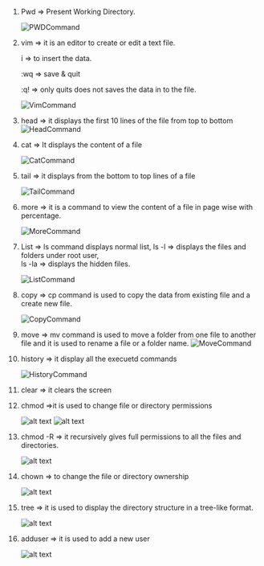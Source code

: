 1. Pwd => Present Working Directory.

   ![PWDCommand](https://github.com/user-attachments/assets/1cddbd75-7d52-4e7d-a976-45e953b4ebee)

2. vim => it is an editor to create or edit a text file.

   i => to insert the data.

   :wq => save & quit 

   :q! => only quits does not saves the data in to the file.

   ![VimCommand](https://github.com/user-attachments/assets/b6ded494-252b-413b-aefc-567aa4f52e3d)

3. head => it displays the first 10 lines of the file from top to bottom
    ![HeadCommand](https://github.com/user-attachments/assets/05047b0d-b0e5-40d7-8beb-0c122ee60276)

4. cat => It displays the content of a file


     ![CatCommand](https://github.com/user-attachments/assets/dc955dc7-e9ed-4a2d-8caa-93a1fe3b3cf9)

6. tail => it displays from the bottom to top lines of a file 

    ![TailCommand](https://github.com/user-attachments/assets/dc897bc6-9a6b-4692-a790-4c783e994414)

7. more => it is a command to view the content of a file in page wise with percentage.

    ![MoreCommand](https://github.com/user-attachments/assets/01c4439f-0a48-4bdb-9d00-07a70125c378)

8. List => ls command displays normal list, 
        ls -l => displays the files and folders under root user,  
        ls -la => displays the hidden files.

    ![ListCommand](https://github.com/user-attachments/assets/7cff509e-566c-4fc2-9204-1c54656de837)

9. copy => cp command is used to copy the data from existing file and a create new file. 


    ![CopyCommand](https://github.com/user-attachments/assets/a0e61afb-c335-4488-9fae-90fe8ad2673c)

10. move => mv command is used to move a folder from one file to another file and it is used to rename a file or a folder name.
    ![MoveCommand](https://github.com/user-attachments/assets/5f6a1ed4-5c02-45ac-a418-b1cf5661cdfa)

11. history => it display all the execuetd commands 



     ![HistoryCommand](https://github.com/user-attachments/assets/762daf8d-c294-4989-9886-e29537a907e5)

12. clear => it clears the screen

13. chmod =>it is used to change file or directory permissions

    ![alt text](chmodCommand.PNG)
    ![alt text](chmodcommand2.PNG)

14. chmod -R => it recursively gives full permissions to all the files and directories.

    ![alt text](chmod-rCommand.PNG)

15. chown => to change the file or directory ownership

     ![alt text](chownCommand.PNG)

16. tree => it is used to display the directory structure in a tree-like format.

    ![alt text](treeCommand.PNG)

17. adduser => it is used to add a new user

     ![alt text](adduserCommand.PNG) 

